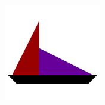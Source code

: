 <p align="center">
	<a href="https://darakeon.github.io/flyaway/">
		<img src="flyaway.png" />
	</a>
</p>
